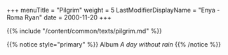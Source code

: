 +++
menuTitle = "Pilgrim"
weight = 5
LastModifierDisplayName = "Enya - Roma Ryan"
date = 2000-11-20
+++

{{% include "/content/common/texts/pilgrim.md" %}}

{{% notice style="primary" %}}
Album *A day without rain*
{{% /notice %}}